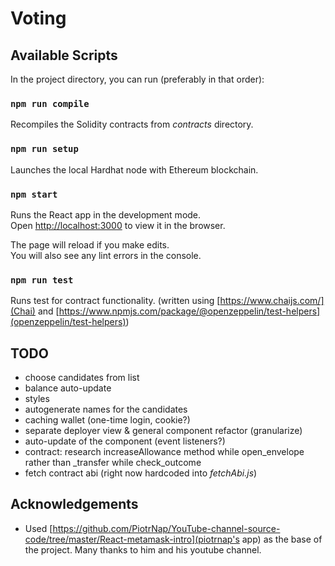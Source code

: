 # Voting


## Available Scripts

In the project directory, you can run (preferably in that order):

### `npm run compile`

Recompiles the Solidity contracts from _contracts_ directory.

### `npm run setup`

Launches the local Hardhat node with Ethereum blockchain. 

### `npm start`

Runs the React app in the development mode.\
Open [http://localhost:3000](http://localhost:3000) to view it in the browser.

The page will reload if you make edits.\
You will also see any lint errors in the console.

### `npm run test`

Runs test for contract functionality. (written using [https://www.chaijs.com/](Chai) and [https://www.npmjs.com/package/@openzeppelin/test-helpers](openzeppelin/test-helpers))


## TODO
 - choose candidates from list
 - balance auto-update
 - styles
 - autogenerate names for the candidates
 - caching wallet (one-time login, cookie?)
 - separate deployer view & general component refactor (granularize)
 - auto-update of the component (event listeners?)
 - contract: research increaseAllowance method while open_envelope rather than _transfer while check_outcome
 - fetch contract abi (right now hardcoded into _fetchAbi.js_)


## Acknowledgements

 - Used [https://github.com/PiotrNap/YouTube-channel-source-code/tree/master/React-metamask-intro](piotrnap's app) as the base of the project. Many thanks to him and his youtube channel.